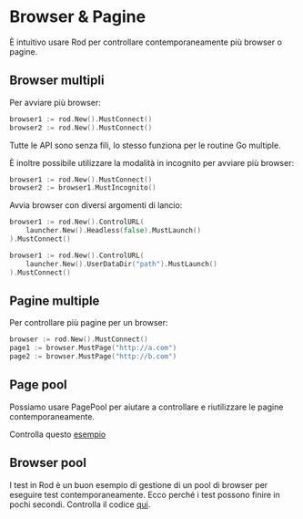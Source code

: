 # Browser & Pagine

È intuitivo usare Rod per controllare contemporaneamente più browser o pagine.

## Browser multipli

Per avviare più browser:

```go
browser1 := rod.New().MustConnect()
browser2 := rod.New().MustConnect()
```

Tutte le API sono senza fili, lo stesso funziona per le routine Go multiple.

È inoltre possibile utilizzare la modalità in incognito per avviare più browser:

```go
browser1 := rod.New().MustConnect()
browser2 := browser1.MustIncognito()
```

Avvia browser con diversi argomenti di lancio:

```go
browser1 := rod.New().ControlURL(
    launcher.New().Headless(false).MustLaunch()
).MustConnect()

browser1 := rod.New().ControlURL(
    launcher.New().UserDataDir("path").MustLaunch()
).MustConnect()
```

## Pagine multiple

Per controllare più pagine per un browser:

```go
browser := rod.New().MustConnect()
page1 := browser.MustPage("http://a.com")
page2 := browser.MustPage("http://b.com")
```

## Page pool

Possiamo usare PagePool per aiutare a controllare e riutilizzare le pagine contemporaneamente.

Controlla questo [esempio](https://github.com/go-rod/rod/blob/46baf3aad803ed5cd8671aa325cbae4e297a89a4/examples_test.go#L533)

## Browser pool

I test in Rod è un buon esempio di gestione di un pool di browser per eseguire test contemporaneamente. Ecco perché i test possono finire in pochi secondi. Controlla il codice [qui](https://github.com/go-rod/rod/blob/46baf3aad803ed5cd8671aa325cbae4e297a89a4/setup_test.go#L59).
